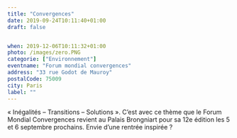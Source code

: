 ```yaml
---
title: "Convergences"
date: 2019-09-24T10:11:40+01:00
draft: false


when: 2019-12-06T10:11:32+01:00
photo: /images/zero.PNG
categorie: ["Environnement"]
eventname: "Forum mondial convergences"
address: "33 rue Godot de Mauroy"
postalCode: 75009
city: Paris
label: ""
---
```


« Inégalités – Transitions – Solutions ». C’est avec ce thème que le Forum Mondial Convergences revient au Palais Brongniart pour sa 12e édition les 5 et 6 septembre prochains. Envie d’une rentrée inspirée ?